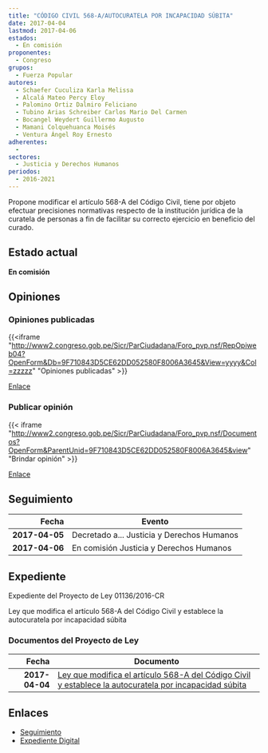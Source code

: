 ```yaml
---
title: "CÓDIGO CIVIL 568-A/AUTOCURATELA POR INCAPACIDAD SÚBITA"
date: 2017-04-04
lastmod: 2017-04-06
estados: 
  - En comisión
proponentes: 
  - Congreso
grupos: 
  - Fuerza Popular
autores: 
  - Schaefer Cuculiza Karla Melissa
  - Alcalá Mateo Percy Eloy
  - Palomino Ortiz Dalmiro Feliciano
  - Tubino Arias Schreiber Carlos Mario Del Carmen
  - Bocangel Weydert Guillermo Augusto
  - Mamani Colquehuanca Moisés
  - Ventura Ángel Roy Ernesto
adherentes: 
  - 
sectores: 
  - Justicia y Derechos Humanos
periodos: 
  - 2016-2021
---
```


Propone modificar el artículo 568-A del Código Civil, tiene por objeto efectuar precisiones normativas respecto de la institución jurídica de la curatela de personas a fin de facilitar su correcto ejercicio en beneficio del curado.


## Estado actual

**En comisión**

## Opiniones

### Opiniones publicadas

{{<iframe "http://www2.congreso.gob.pe/Sicr/ParCiudadana/Foro_pvp.nsf/RepOpiweb04?OpenForm&Db=9F710843D5CE62DD052580F8006A3645&View=yyyy&Col=zzzzz" "Opiniones publicadas" >}}

[Enlace](http://www2.congreso.gob.pe/Sicr/ParCiudadana/Foro_pvp.nsf/RepOpiweb04?OpenForm&Db=9F710843D5CE62DD052580F8006A3645&View=yyyy&Col=zzzzz)
### Publicar opinión

{{< iframe "http://www2.congreso.gob.pe/Sicr/ParCiudadana/Foro_pvp.nsf/Documentos?OpenForm&ParentUnid=9F710843D5CE62DD052580F8006A3645&view" "Brindar opinión" >}}

[Enlace](http://www2.congreso.gob.pe/Sicr/ParCiudadana/Foro_pvp.nsf/Documentos?OpenForm&ParentUnid=9F710843D5CE62DD052580F8006A3645&view)

## Seguimiento

| Fecha | Evento |
|------:|--------|
| **2017-04-05** | Decretado a... Justicia y Derechos Humanos|
| **2017-04-06** | En comisión Justicia y Derechos Humanos|


## Expediente

Expediente del Proyecto de Ley 01136/2016-CR

Ley que modifica el artículo 568-A del Código Civil y establece la autocuratela por incapacidad súbita


### Documentos del Proyecto de Ley

| Fecha | Documento |
|------:|--------|
| **2017-04-04** | [Ley que modifica el artículo 568-A del Código Civil y establece la autocuratela por incapacidad súbita](http://www.leyes.congreso.gob.pe/Documentos/2016_2021/Proyectos_de_Ley_y_de_Resoluciones_Legislativas/PL0113620170404..pdf) |

## Enlaces 

- [Seguimiento](http://www2.congreso.gob.pe/Sicr/TraDocEstProc/CLProLey2016.nsf/f7fff46988ca05b1052578e100829cc7/9161db5e2390ebcd052580f80062f9cd?OpenDocument)
- [Expediente Digital](http://www2.congreso.gob.pehttp://www2.congreso.gob.pe/Sicr/TraDocEstProc/CLProLey2016.nsf/f7fff46988ca05b1052578e100829cc7/9161db5e2390ebcd052580f80062f9cd?OpenDocument&Click=05257FB7005EB655.eb71d0cf91d8294e05256cdf006b5706/$Body/0.1C6C)
